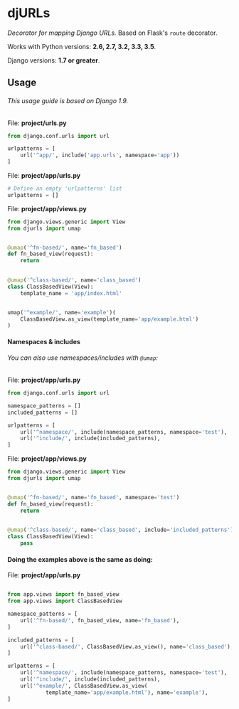 # djURLs

*Decorator for mapping Django URLs.* 
Based on Flask's `route` decorator.

Works with Python versions: **2.6, 2.7, 3.2, 3.3, 3.5**.

Django versions: **1.7 or greater**.

## Usage

###### This usage guide is based on *Django 1.9*.


File: **project/urls.py**
```python
from django.conf.urls import url

urlpatterns = [
    url('^app/', include('app.urls', namespace='app'))
]

```


File: **project/app/urls.py**
```python
# Define an empty 'urlpatterns' list
urlpatterns = []
```


File: **project/app/views.py**
```python
from django.views.generic import View
from djurls import umap


@umap('^fn-based/', name='fn_based')
def fn_based_view(request):
    return
    

@umap('^class-based/', name='class_based')
class ClassBasedView(View):
    template_name = 'app/index.html'


umap('^example/', name='example')(
    ClassBasedView.as_view(template_name='app/example.html')
)
```

#### Namespaces & includes

###### You can also use namespaces/includes with `@umap`:


File: **project/app/urls.py**
```python
from django.conf.urls import url

namespace_patterns = []
included_patterns = []

urlpatterns = [
    url('^namespace/', include(namespace_patterns, namespace='test'),
    url('^include/', include(included_patterns),
]
```


File: **project/app/views.py**
```python
from django.views.generic import View
from djurls import umap


@umap('^fn-based/', name='fn_based', namespace='test')
def fn_based_view(request):
    return
    

@umap('^class-based/', name='class_based', include='included_patterns')
class ClassBasedView(View):
    pass

```

#### Doing the examples above is the same as doing:

File: **project/app/urls.py**
```python

from app.views import fn_based_view
from app.views import ClassBasedView

namespace_patterns = [
    url('^fn-based/', fn_based_view, name='fn_based'),
]

included_patterns = [
    url('^class-based/', ClassBasedView.as_view(), name='class_based'),
]

urlpatterns = [
    url('^namespace/', include(namespace_patterns, namespace='test'),
    url('^include/', include(included_patterns),
    url('^example/', ClassBasedView.as_view(
            template_name='app/example.html'), name='example'),
]

```
